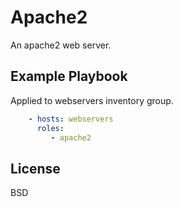 Apache2
=========

An apache2 web server.

Example Playbook
----------------

Applied to webservers inventory group.

```yml
    - hosts: webservers
      roles:
         - apache2
```

License
-------

BSD

